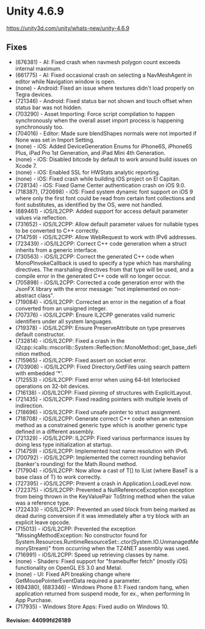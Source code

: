 # Unity 4.6.9
https://unity3d.com/unity/whats-new/unity-4.6.9

## Fixes

<ul>
<li>(676381) -  AI: Fixed crash when navmesh polygon count exceeds internal maximum.</li>
<li>(661775) -  AI: Fixed occasional crash on selecting a NavMeshAgent in editor while Navigation window is open.</li>
<li>(none) -  Android: Fixed an issue where textures didn't load properly on Tegra devices.</li>
<li>(721346) -  Android: Fixed status bar not shown and touch offset when status bar was not hidden.</li>
<li>(703290) -  Asset Importing: Force script compilation to happen synchronously when the overall asset import process is happening synchronously too.</li>
<li>(704016) -  Editor: Made sure blendShapes normals were not imported if None was set in Import Setting.</li>
<li>(none) -  iOS: Added DeviceGeneration Enums for iPhone6S, iPhone6S Plus, iPad Pro 1st Generation, and iPad Mini 4th Generation.</li>
<li>(none) -  iOS: Disabled bitcode by default to work around build issues on Xcode 7.</li>
<li>(none) -  iOS: Enabled SSL for HWStats analytic reporting.</li>
<li>(none) -  iOS: Fixed crash while building iOS project on El Capitan.</li>
<li>(728134) -  iOS: Fixed Game Center authentication crash on iOS 9.0.</li>
<li>(718387), (720698) -  iOS: Fixed system dynamic font support on iOS 9 where only the first font could be read from certain font collections and font substitutes, as identified by the OS, were not handled.</li>
<li>(689461) -  iOS/IL2CPP: Added support for access default parameter values via reflection.</li>
<li>(731652) -  iOS/IL2CPP: Allow default parameter values for nullable types to be converted to C++ correctly.</li>
<li>(714759) -  iOS/IL2CPP: Allow WebRequest to work with IPv6 addresses.</li>
<li>(723439) -  iOS/IL2CPP: Correct C++ code generation when a struct inherits from a generic interface.</li>
<li>(730563) -  iOS/IL2CPP: Correct the generated C++ code when MonoPInvokeCallback is used to specify a type which has marshaling directives. The marshaling directives from that type will be used, and a compile error in the generated C++ code will no longer occur.</li>
<li>(705898) -  iOS/IL2CPP: Corrected a code generation error with the JsonFX library with the error message: "not implemented on non-abstract class".</li>
<li>(719084) -  iOS/IL2CPP: Corrected an error in the negation of a float converted from an unsigned integer.</li>
<li>(707376) -  iOS/IL2CPP: Ensure IL2CPP generates valid numeric identifiers under all system languages.</li>
<li>(719378) -  iOS/IL2CPP: Ensure PreserveAttribute on type preserves default constructor.</li>
<li>(732814) -  iOS/IL2CPP: Fixed a crash in the il2cpp::icalls::mscorlib::System::Reflection::MonoMethod::get_base_definition method.</li>
<li>(715965) -  iOS/IL2CPP: Fixed assert on socket error.</li>
<li>(703908) -  iOS/IL2CPP: Fixed Directory.GetFiles using search pattern with embedded '*'.</li>
<li>(712553) -  iOS/IL2CPP: Fixed error when using 64-bit Interlocked operations on 32-bit devices.</li>
<li>(716138) -  iOS/IL2CPP: Fixed pinning of structures with ExplicitLayout.</li>
<li>(721435) -  iOS/IL2CPP: Fixed reading pointers with multiple levels of indirection.</li>
<li>(718696) -  iOS/IL2CPP: Fixed unsafe pointer to struct assignment.</li>
<li>(718708) -  iOS/IL2CPP: Generate correct C++ code when an extension method as a constrained generic type which is another generic type defined in a different assembly.</li>
<li>(721329) -  iOS/IL2CPP: IL2CPP:&nbsp;Fixed various performance issues by doing less type initialization at startup.</li>
<li>(714759) -  iOS/IL2CPP: Implemented host name resolution with IPv6.</li>
<li>(700792) -  iOS/IL2CPP: Implemented the correct rounding behavior (banker's rounding) for the Math.Round method.</li>
<li>(717904) -  iOS/IL2CPP: Now allow a cast of T[] to IList (where BaseT is a base class of T) to work correctly.</li>
<li>(727395) -  iOS/IL2CPP: Prevent a crash in Application.LoadLevel now.</li>
<li>(722375) -  iOS/IL2CPP: Prevented a NullReferenceException exception from being thrown in the KeyValuePair ToString method when the value was a reference type.</li>
<li>(722433) -  iOS/IL2CPP: Prevented an used block from being marked as dead during conversion if it was immediately after a try block with an explicit leave opcode.</li>
<li>(715013) -  iOS/IL2CPP: Prevented the exception "MissingMethodException: No constructor found for System.Resources.RuntimeResourceSet::.ctor(System.IO.UnmanagedMemoryStream)" from occurring when the TZ4NET assembly was used.</li>
<li>(716991) -  iOS/IL2CPP: Speed up retrieving classes by name.</li>
<li>(none) -  Shaders: Fixed support for "framebuffer fetch" (mostly iOS) functionality on OpenGL ES 3.0 and Metal.</li>
<li>(none) -  UI: Fixed API breaking change where GetMousePointerEventData required a parameter.</li>
<li>(694380), (683346) -  Windows Phone 8.1: Fixed random hang, when application returned from suspend mode, for ex., when performing In App Purchase.</li>
<li>(717935) -  Windows Store Apps: Fixed audio on Windows 10.</li>
</ul>

#### Revision: 44099fd26189

